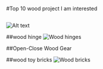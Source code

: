 #Top 10 wood project I am interested

## 
![Alt text](https://s-media-cache-ak0.pinimg.com/564x/80/15/8b/80158baabab86ed125e7438a0f3da282.jpg)

##wood hinge
![Wood hinges](http://woodgears.ca/wood_hardware/wooden_hinge.jpg)

##Open-Close Wood Gear

##wood toy bricks
![Wood bricks](https://s-media-cache-ak0.pinimg.com/564x/08/2a/90/082a901111c586eaedb530e5719f79a7.jpg)


